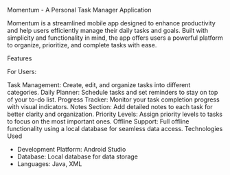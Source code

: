 Momentum - A Personal Task Manager Application

Momentum is a streamlined mobile app designed to enhance productivity and help users efficiently manage their daily tasks and goals. Built with simplicity and functionality in mind, the app offers users a powerful platform to organize, prioritize, and complete tasks with ease.

Features

For Users:

Task Management: Create, edit, and organize tasks into different categories.
Daily Planner: Schedule tasks and set reminders to stay on top of your to-do list.
Progress Tracker: Monitor your task completion progress with visual indicators.
Notes Section: Add detailed notes to each task for better clarity and organization.
Priority Levels: Assign priority levels to tasks to focus on the most important ones.
Offline Support: Full offline functionality using a local database for seamless data access.
Technologies Used

* Development Platform: Android Studio
* Database: Local database for data storage
* Languages: Java, XML
